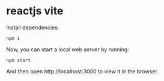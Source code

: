 # reactjs vite

Install dependencies:

```
npm i
```

Now, you can start a local web server by running:

```
npm start
```

And then open http://localhost:3000 to view it in the browser.
